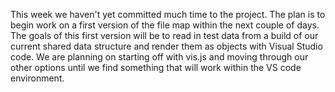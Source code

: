 This week we haven't yet committed much time to the project. The plan is to begin work on a first version of the file map within the next couple of days. The goals of this first version will be to read in test data from a build of our current shared data structure and render them as objects with Visual Studio code. We are planning on starting off with vis.js and moving through our other options until we find something that will work within the VS code environment.